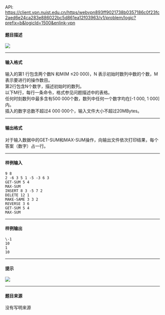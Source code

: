 API: https://client.vpn.nuist.edu.cn/https/webvpn893ff9021738b0357186c0f23fc2aed6e24ca283e886022bc5d861ea12f03963/v1/problem/logic?prefix=b&logicId=1500&enlink-vpn

#### 题目描述

![](../file/1500_0.jpg)

---

#### 输入格式

输入的第1 行包含两个数N 和M(M ≤20 000)，N 表示初始时数列中数的个数，M表示要进行的操作数目。  
第2行包含N个数字，描述初始时的数列。  
以下M行，每行一条命令，格式参见问题描述中的表格。  
任何时刻数列中最多含有500 000个数，数列中任何一个数字均在\[-1 000, 1 000\]内。  
插入的数字总数不超过4 000 000个，输入文件大小不超过20MBytes。

---

#### 输出格式

对于输入数据中的GET-SUM和MAX-SUM操作，向输出文件依次打印结果，每个答案（数字）占一行。

---

#### 样例输入
```
9 8
2 -6 3 5 1 -5 -3 6 3
GET-SUM 5 4
MAX-SUM
INSERT 8 3 -5 7 2
DELETE 12 1
MAKE-SAME 3 3 2
REVERSE 3 6
GET-SUM 5 4
MAX-SUM

```

---

#### 样例输出
```
\-1
10
1
10

```

---

#### 提示

![](../file/1500_0.jpg)

---

#### 题目来源

没有写明来源